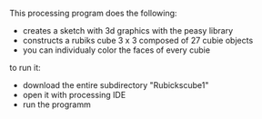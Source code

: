 
This processing program does the following:
- creates a sketch with 3d graphics with the peasy library
- constructs a rubiks cube 3 x 3 composed of 27 cubie objects
- you can individualy color the faces of every cubie 

to run it:
- download the entire subdirectory "Rubickscube1"
- open it with processing IDE
- run the programm
